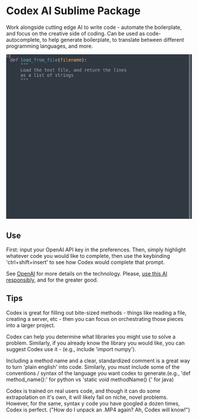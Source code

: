 # Codex AI Sublime Package
Work alongside cutting edge AI to write code - automate the boilerplate, and focus on the creative side of coding.
Can be used as code-autocomplete, to help generate boilerplate, to translate between different programming languages, and more.

![gif](sublime-codex.gif)

## Use
First: input your OpenAI API key in the preferences.
Then, simply highlight whatever code you would like to complete, then use the keybinding 'ctrl+shift+insert' to see how Codex would complete that prompt.

See [OpenAI](https://openai.com/blog/openai-codex/) for more details on the technology. Please, [use this AI responsibly](https://beta.openai.com/policies/codex-terms), and for the greater good.

## Tips
Codex is great for filling out bite-sized methods - things like reading a file, creating a server, etc - then you can focus on orchestrating those pieces into a larger project.

Codex can help you determine what libraries you might use to solve a problem. Similarly, if you already know the library you would like, you can suggest Codex use it - (e.g., include 'import numpy').

Including a method name and a clear, standardized comment is a great way to turn 'plain english' into code.
Similarly, you must include some of the conventions / syntax of the language you want codex to generate.(e.g., 'def method_name():' for python vs 'static void methodName() {' for java)


Codex is trained on real users code, and though it can do some extrapolation on it's own, it will likely fail on niche, novel problems. However, for the same, syntax y code you have googled a dozen times, Codex is perfect. ("How do I unpack an .MP4 again? Ah, Codex will know!")
